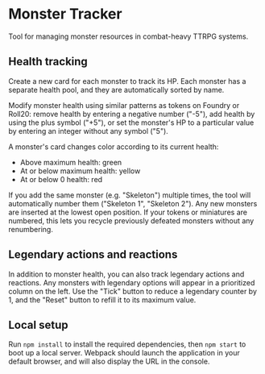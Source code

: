 # Monster Tracker

Tool for managing monster resources in combat-heavy TTRPG systems.

## Health tracking

Create a new card for each monster to track its HP. Each monster has a separate health pool, and they are automatically sorted by name.

Modify monster health using similar patterns as tokens on Foundry or Roll20: remove health by entering a negative number ("-5"), add health by using the plus symbol ("+5"), or set the monster's HP to a particular value by entering an integer without any symbol ("5").

A monster's card changes color according to its current health:
- Above maximum health: green
- At or below maximum health: yellow
- At or below 0 health: red

If you add the same monster (e.g. "Skeleton") multiple times, the tool will automatically number them ("Skeleton 1", "Skeleton 2"). Any new monsters are inserted at the lowest open position. If your tokens or miniatures are numbered, this lets you recycle previously defeated monsters without any renumbering.

## Legendary actions and reactions

In addition to monster health, you can also track legendary actions and reactions. Any monsters with legendary options will appear in a prioritized column on the left. Use the "Tick" button to reduce a legendary counter by 1, and the "Reset" button to refill it to its maximum value.

## Local setup
Run `npm install` to install the required dependencies, then `npm start` to boot up a local server. Webpack should launch the application in your default browser, and will also display the URL in the console.
